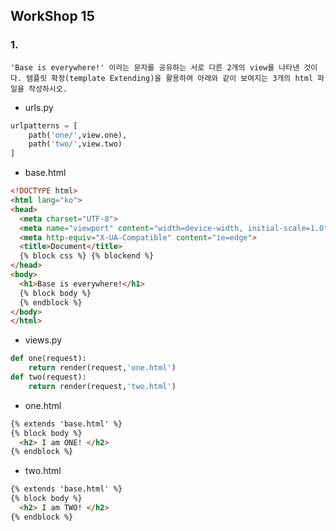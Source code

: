 ## WorkShop 15

### 1.

``` 
'Base is everywhere!' 이라는 문자를 공유하는 서로 다른 2개의 view를 나타낸 것이다. 템플릿 확정(template Extending)을 활용하여 아래와 같이 보여지는 3개의 html 파일을 작성하시오.
```



* urls.py

```python
urlpatterns = [
    path('one/',view.one),
    path('two/',view.two)
]
```

* base.html

```html
<!DOCTYPE html>
<html lang="ko">
<head>
  <meta charset="UTF-8">
  <meta name="viewport" content="width=device-width, initial-scale=1.0">
  <meta http-equiv="X-UA-Compatible" content="ie=edge">
  <title>Document</title>
  {% block css %} {% blockend %}
</head>
<body>
  <h1>Base is everywhere!</h1>
  {% block body %}
  {% endblock %}
</body>
</html>
```

* views.py

```python
def one(request):
    return render(request,'one.html')
def two(request):
    return render(request,'two.html')
```



* one.html

```html
{% extends 'base.html' %}
{% block body %}
  <h2> I am ONE! </h2>
{% endblock %}
```

* two.html
```html
{% extends 'base.html' %}
{% block body %}
  <h2> I am TWO! </h2>
{% endblock %}
```